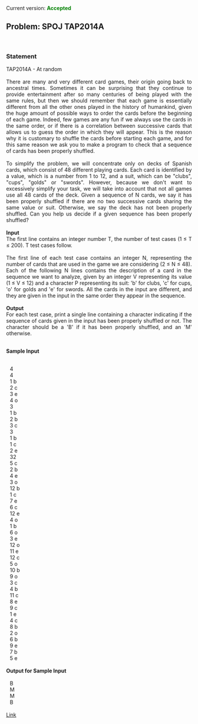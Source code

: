 <div style="text-align: justify">
Current version: <b><span style="color: green">Accepted</span></b><br>
<h2>Problem: SPOJ TAP2014A</h2>
<br>
<h3>Statement</h3>
TAP2014A - At random<br><br>
There are many and very different card games, their origin going back to ancestral times. Sometimes it can be surprising that they continue to provide entertainment after so many centuries of being played with the same rules, but then we should remember that each game is essentially different from all the other ones played in the history of humankind, given the huge amount of possible ways to order the cards before the beginning of each game. Indeed, few games are any fun if we always use the cards in the same order, or if there is a correlation between successive cards that allows us to guess the order in which they will appear. This is the reason why it is customary to shuffle the cards before starting each game, and for this same reason we ask you to make a program to check that a sequence of cards has been properly shuffled.
<br><br>
To simplify the problem, we will concentrate only on decks of Spanish cards, which consist of 48 different playing cards. Each card is identified by a value, which is a number from 1 to 12, and a suit, which can be "clubs", "cups", "golds" or "swords".  However, because we don't want to excessively simplify your task, we will take into account that not all games use all 48 cards of the deck. Given a sequence of N cards, we say it has been properly shuffled if there are no two successive cards sharing the same value or suit. Otherwise, we say the deck has not been properly shuffled. Can you help us decide if a given sequence has been properly shuffled?<br><br>
<b>Input</b><br>
The first line contains an integer number T, the number of test cases (1 ≤ T ≤ 200). T test cases follow.
<br><br>
The first line of each test case contains an integer N, representing the number of cards that are used in the game we are considering (2 ≤ N ≤ 48). Each of the following N lines contains the description of a card in the sequence we want to analyze, given by an integer V representing its value (1 ≤ V ≤ 12) and a character P representing its suit: 'b' for clubs, 'c' for cups, 'o' for golds and 'e' for swords. All the cards in the input are different, and they are given in the input in the same order they appear in the sequence.
<br><br>
<b>Output</b><br>
For each test case, print a single line containing a character indicating if the sequence of cards given in the input has been properly shuffled or not. The character should be a 'B' if it has been properly shuffled, and an 'M' otherwise.<br><br>

<b>Sample Input</b>
<br><br>
<div style="margin-left: 10px;">
4<br>
4<br>
1 b<br>
2 c<br>
3 e<br>
4 o<br>
3<br>
1 b<br>
2 b<br>
3 c<br>
3<br>
1 b<br>
1 c<br>
2 e<br>
32<br>
5 c<br>
2 b<br>
4 e<br>
3 o<br>
12 b<br>
1 c<br>
7 e<br>
6 c<br>
12 e<br>
4 o<br>
1 b<br>
6 o<br>
3 e<br>
12 o<br>
11 e<br>
12 c<br>
5 o<br>
10 b<br>
9 o<br>
3 c<br>
4 b<br>
11 c<br>
8 e<br>
9 c<br>
1 e<br>
4 c<br>
8 b<br>
2 o<br>
6 b<br>
9 e<br>
7 b<br>
5 e<br>
</div>
<br>
<b>Output for Sample Input</b><br><br>
<div style="margin-left: 10px;">
B<br>
M<br>
M<br>
B<br>
</div>
<br>
<a href="http://www.spoj.com/problems/TAP2014A/">Link</a>
</div>